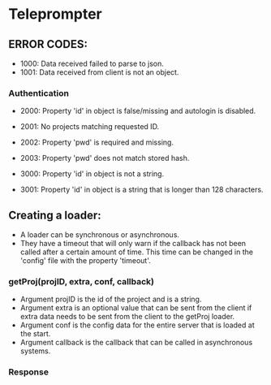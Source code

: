 # Teleprompter



## ERROR CODES:
* 1000:		Data received failed to parse to json.
* 1001:		Data received from client is not an object.

### Authentication
* 2000:		Property 'id' in object is false/missing and autologin is disabled.
* 2001:		No projects matching requested ID.
* 2002:		Property 'pwd' is required and missing.
* 2003:		Property 'pwd' does not match stored hash.

* 3000:		Property 'id' in object is not a string.
* 3001:		Property 'id' in object is a string that is longer than 128 characters.




## Creating a loader:
* A loader can be synchronous or asynchronous.
* They have a timeout that will only warn if the callback has not been called after a certain amount of time. This time can be changed in the 'config' file with the property 'timeout'.


### getProj(projID, extra, conf, callback)
* Argument projID is the id of the project and is a string.
* Argument extra is an optional value that can be sent from the client if extra data needs to be sent from the client to the getProj loader.
* Argument conf is the config data for the entire server that is loaded at the start.
* Argument callback is the callback that can be called in asynchronous systems.


### Response

